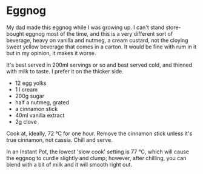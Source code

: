 Eggnog
======

My dad made this eggnog while I was growing up. I can't stand store-bought
eggnog most of the time, and this is a very different sort of beverage,
heavy on vanilla and nutmeg, a cream custard, not the cloying sweet yellow
beverage that comes in a carton. It would be fine with rum in it but in my
opinion, it makes it worse.

It's best served in 200ml servings or so and best served cold, and thinned
with milk to taste. I prefer it on the thicker side.

- 12 egg yolks
- 1 l cream
- 200g sugar
- half a nutmeg, grated
- a cinnamon stick
- 40ml vanilla extract
- 2g clove

Cook at, ideally, 72 °C for one hour. Remove the cinnamon stick unless it's
true cinnamon, not cassia. Chill and serve.

In an Instant Pot, the lowest 'slow cook' setting is 77 °C, which will cause
the eggnog to curdle slightly and clump; however, after chilling, you can
blend with a bit of milk and it will smooth right out.

